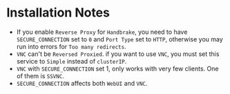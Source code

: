 # Installation Notes

- If you enable `Reverse Proxy` for `Handbrake`, you need to have `SECURE_CONNECTION` set to `0` and `Port Type` set to `HTTP`, otherwise you may run into errors for `Too many redirects`.
- `VNC` can't be `Reversed Proxied`. if you want to use `VNC`, you must set this service to `Simple` instead of `clusterIP`.
- `VNC` with `SECURE_CONNECTION` set 1, only works with very few clients. One of them is `SSVNC`.
- `SECURE_CONNECTION` affects both `WebUI` and `VNC`.
